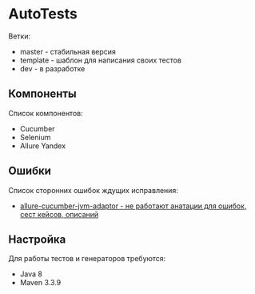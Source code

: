 # AutoTests
Ветки:
* master - стабильная версия
* template - шаблон для написания своих тестов
* dev - в разработке

## Компоненты
Список компонентов:
* Cucumber
* Selenium
* Allure Yandex

## Ошибки
Список сторонних ошибок ждущих исправления:
* [allure-cucumber-jvm-adaptor - не работают анатации для ошибок, сест кейсов, описаний](https://github.com/allure-framework/allure-cucumber-jvm-adaptor/issues/27)

## Настройка
Для работы тестов и генераторов требуются:
* Java 8
* Maven 3.3.9
